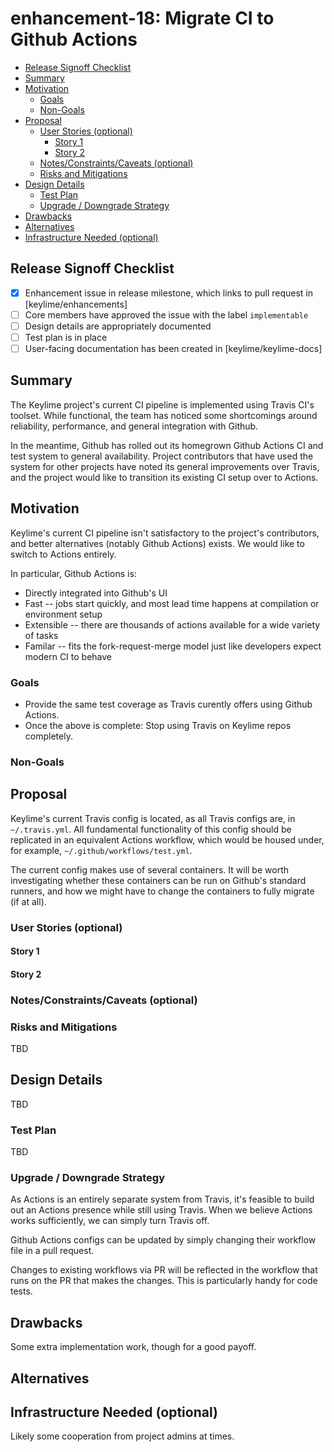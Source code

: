 <!--
**Note:** When your enhancement is complete, all of these comment blocks should be removed.

To get started with this template:

- [ ] **Create an issue in keylime/enhancements**
  When filing an enhancement tracking issue, please ensure to complete all
  fields in that template.  One of the fields asks for a link to the enhancement.  You
  can leave that blank until this enhancement is made a pull request, and then
  go back to the enhancement and add the link.
- [ ] **Make a copy of this template.**
 name it `NNNN-short-descriptive-title`, where `NNNN` is the issue number (with no
  leading-zero padding) assigned to your enhancement above.
- [ ] **Fill out this file as best you can.**
  At minimum, you should fill in the "Summary", and "Motivation" sections.
  These should be easy if you've preflighted the idea of the enhancement with the
  appropriate SIG(s).
- [ ] **Merge early and iterate.**
  Avoid getting hung up on specific details and instead aim to get the goals of
  the enhancement clarified and merged quickly.  The best way to do this is to just
  start with the high-level sections and fill out details incrementally in
  subsequent PRs.
-->
# enhancement-18: Migrate CI to Github Actions

<!--
A table of contents is helpful for quickly jumping to sections of a enhancement and for
highlighting any additional information provided beyond the standard enhancement
template.
-->

<!-- toc -->
- [Release Signoff Checklist](#release-signoff-checklist)
- [Summary](#summary)
- [Motivation](#motivation)
  - [Goals](#goals)
  - [Non-Goals](#non-goals)
- [Proposal](#proposal)
  - [User Stories (optional)](#user-stories-optional)
    - [Story 1](#story-1)
    - [Story 2](#story-2)
  - [Notes/Constraints/Caveats (optional)](#notesconstraintscaveats-optional)
  - [Risks and Mitigations](#risks-and-mitigations)
- [Design Details](#design-details)
  - [Test Plan](#test-plan)
  - [Upgrade / Downgrade Strategy](#upgrade--downgrade-strategy)
- [Drawbacks](#drawbacks)
- [Alternatives](#alternatives)
- [Infrastructure Needed (optional)](#infrastructure-needed-optional)
<!-- /toc -->

## Release Signoff Checklist

<!--
**ACTION REQUIRED:** In order to merge code into a release, there must be an
issue in [keylime/enhancements] referencing this enhancement and targeting a release**.

For enhancements that make changes to code or processes/procedures in core
Keylime i.e., [keylime/keylime], we require the following Release
Signoff checklist to be completed.

Check these off as they are completed for the Release Team to track. These
checklist items _must_ be updated for the enhancement to be released.
-->

- [x] Enhancement issue in release milestone, which links to pull request in [keylime/enhancements]
- [ ] Core members have approved the issue with the label `implementable`
- [ ] Design details are appropriately documented
- [ ] Test plan is in place
- [ ] User-facing documentation has been created in [keylime/keylime-docs]

<!--
**Note:** This checklist is iterative and should be reviewed and updated every time this enhancement is being considered for a milestone.
-->

## Summary

The Keylime project's current CI pipeline is implemented using Travis CI's
toolset. While functional, the team has noticed some shortcomings around
reliability, performance, and general integration with Github.

In the meantime, Github has rolled out its homegrown Github Actions CI and test
system to general availability. Project contributors that have used the system
for other projects have noted its general improvements over Travis, and the
project would like to transition its existing CI setup over to Actions.

## Motivation

Keylime's current CI pipeline isn't satisfactory to the project's contributors,
and better alternatives (notably Github Actions) exists. We would like to switch
to Actions entirely.

In particular, Github Actions is:

- Directly integrated into Github's UI
- Fast -- jobs start quickly, and most lead time happens at compilation or
  environment setup
- Extensible -- there are thousands of actions available for a wide variety of
  tasks
- Familar -- fits the fork-request-merge model just like developers expect
  modern CI to behave

### Goals

- Provide the same test coverage as Travis curently offers using Github Actions.
- Once the above is complete: Stop using Travis on Keylime repos completely.

### Non-Goals

<!--
What is out of scope for this enhancement?  Listing non-goals helps to focus discussion
and make progress.
-->

## Proposal

Keylime's current Travis config is located, as all Travis configs are, in
`~/.travis.yml`. All fundamental functionality of this config should be
replicated in an equivalent Actions workflow, which would be housed under, for
example, `~/.github/workflows/test.yml`.

The current config makes use of several containers. It will be worth
investigating whether these containers can be run on Github's standard runners,
and how we might have to change the containers to fully migrate (if at all).

### User Stories (optional)

<!--
Detail the things that people will be able to do if this enhancement is implemented.
Include as much detail as possible so that people can understand the "how" of
the system.  The goal here is to make this feel real for users without getting
bogged down.
-->

#### Story 1

#### Story 2

### Notes/Constraints/Caveats (optional)

<!--
What are the caveats to the proposal?
What are some important details that didn't come across above.
Go in to as much detail as necessary here.
This might be a good place to talk about core concepts and how they relate.
-->

### Risks and Mitigations

<!--
What are the risks of this proposal and how do we mitigate.  Think broadly.
For example, consider both security and how this will impact the larger
enhancement ecosystem.

How will security be reviewed and by whom?
-->

TBD

## Design Details

<!--
This section should contain enough information that the specifics of your
change are understandable.  This may include API specs (though not always
required) or even code snippets.  If there's any ambiguity about HOW your
proposal will be implemented, this is the place to discuss them.
-->

TBD

### Test Plan

<!--
**Note:** *Not required until targeted at a release.*

Consider the following in developing a test plan for this enhancement:
- Will there be e2e and integration tests, in addition to unit tests?
- How will it be tested in isolation vs with other components?

No need to outline all of the test cases, just the general strategy.  Anything
that would count as tricky in the implementation and anything particularly
challenging to test should be called out.

All code is expected to have adequate tests (eventually with coverage
expectations).
-->

TBD

### Upgrade / Downgrade Strategy

As Actions is an entirely separate system from Travis, it's feasible to build
out an Actions presence while still using Travis. When we believe Actions
works sufficiently, we can simply turn Travis off.

Github Actions configs can be updated by simply changing their workflow file in
a pull request.

Changes to existing workflows via PR will be reflected in the workflow that
runs on the PR that makes the changes. This is particularly handy for code
tests.

## Drawbacks

<!--
Why should this enhancement _not_ be implemented?
-->

Some extra implementation work, though for a good payoff.

## Alternatives

<!--
What other approaches did you consider and why did you rule them out?  These do
not need to be as detailed as the proposal, but should include enough
information to express the idea and why it was not acceptable.
-->

## Infrastructure Needed (optional)

Likely some cooperation from project admins at times.
<!--
Use this section if you need things infrastructure related specific to your enhancement.  Examples include a
new subproject, repos requested, github webhook, changes to CI (travis).
-->
